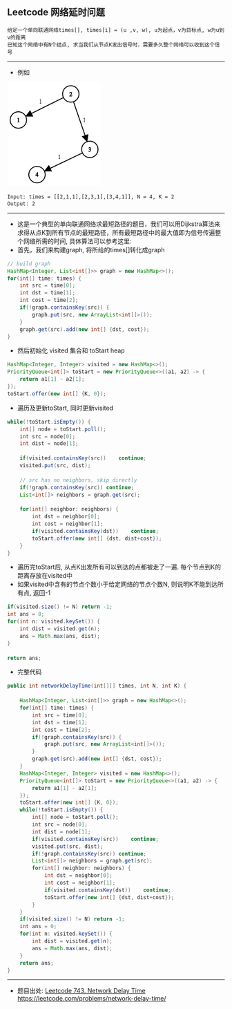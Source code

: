 ## Leetcode 网络延时问题
```
给定一个单向联通网络times[], times[i] = (u ,v, w), u为起点，v为目标点, w为u到v的距离
已知这个网络中有N个结点, 求当我们从节点K发出信号时，需要多久整个网络可以收到这个信号
```
---
- 例如
  
![002.png](https://raw.githubusercontent.com/jellylidong/CodeEatSleep/master/code/002_NetworkDelayTime/002.png)

```
Input: times = [[2,1,1],[2,3,1],[3,4,1]], N = 4, K = 2
Output: 2
```
---

- 这是一个典型的单向联通网络求最短路径的题目，我们可以用Dijkstra算法来求得从点K到所有节点的最短路径，所有最短路径中的最大值即为信号传遍整个网络所需的时间, 具体算法可以参考这里: 
- 首先，我们来构建graph, 将所给的times[]转化成graph
```java
// build graph
HashMap<Integer, List<int[]>> graph = new HashMap<>();
for(int[] time: times) {
    int src = time[0];
    int dst = time[1];
    int cost = time[2];
    if(!graph.containsKey(src)) {
        graph.put(src, new ArrayList<int[]>());
    }
    graph.get(src).add(new int[] {dst, cost});
}
```

- 然后初始化 visited 集合和 toStart heap
```java
HashMap<Integer, Integer> visited = new HashMap<>();
PriorityQueue<int[]> toStart = new PriorityQueue<>((a1, a2) -> {
    return a1[1] - a2[1];
}); 
toStart.offer(new int[] {K, 0});
``` 

- 遍历及更新toStart, 同时更新visited
```java
while(!toStart.isEmpty()) {
    int[] node = toStart.poll();
    int src = node[0];
    int dist = node[1];

    if(visited.containsKey(src))    continue;
    visited.put(src, dist);

    // src has no neighbors, skip directly
    if(!graph.containsKey(src)) continue;
    List<int[]> neighbors = graph.get(src);

    for(int[] neighbor: neighbors) {
        int dst = neighbor[0];
        int cost = neighbor[1];
        if(visited.containsKey(dst))    continue;
        toStart.offer(new int[] {dst, dist+cost});
    }
}
```

- 遍历完toStart后, 从点K出发所有可以到达的点都被走了一遍. 每个节点到K的距离存放在visited中
- 如果visited中含有的节点个数小于给定网络的节点个数N, 则说明K不能到达所有点, 返回-1
```java
if(visited.size() != N) return -1;
int ans = 0;
for(int n: visited.keySet()) {
    int dist = visited.get(n);
    ans = Math.max(ans, dist);
}

return ans;
```

- 完整代码
```java
public int networkDelayTime(int[][] times, int N, int K) {
    
    HashMap<Integer, List<int[]>> graph = new HashMap<>();
    for(int[] time: times) {
        int src = time[0];
        int dst = time[1];
        int cost = time[2];
        if(!graph.containsKey(src)) {
            graph.put(src, new ArrayList<int[]>());
        }
        graph.get(src).add(new int[] {dst, cost});
    }
    HashMap<Integer, Integer> visited = new HashMap<>();
    PriorityQueue<int[]> toStart = new PriorityQueue<>((a1, a2) -> {
        return a1[1] - a2[1];
    });   
    toStart.offer(new int[] {K, 0});
    while(!toStart.isEmpty()) {
        int[] node = toStart.poll();
        int src = node[0];
        int dist = node[1];
        if(visited.containsKey(src))    continue;
        visited.put(src, dist);
        if(!graph.containsKey(src)) continue;
        List<int[]> neighbors = graph.get(src);
        for(int[] neighbor: neighbors) {
            int dst = neighbor[0];
            int cost = neighbor[1];
            if(visited.containsKey(dst))    continue;
            toStart.offer(new int[] {dst, dist+cost});
        }
    }
    if(visited.size() != N) return -1;
    int ans = 0;
    for(int n: visited.keySet()) {
        int dist = visited.get(n);
        ans = Math.max(ans, dist);
    }
    return ans;
}
```
---
- 题目出处: 
[Leetcode 743. Network Delay Time](https://leetcode.com/problems/network-delay-time/)
https://leetcode.com/problems/network-delay-time/
  